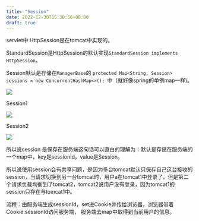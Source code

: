 ```yaml
---
title: "Session"
date: 2022-12-30T15:30:56+08:00
draft: true
---
```


servlet中 HttpSession是在tomcat中实现的。

StandardSession是HttpSession的默认实现`StandardSession implements HttpSession`。

Session默认是存储在`ManagerBase`的 `protected Map<String, Session> sessions = new ConcurrentHashMap<>(); `中（就好像spring的单例map一样)。

  ![](sessionsConcurrentHashMap.png)

Session1

  ![](session1.png)

Session2

  ![](session2.png)

所以说session 是保存在服务端这句话可以直白的理解为：默认是存储在服务端的一个map中，key是sessionId，value是Session。

所以说使用session会有共享问题，是因为多台tomcat默认只保存自己这台接收的session，当请求切换到另一台tomcat时，用户a在tomcat1中登录了，但是第二个请求负载均衡到了tomcat2，tomcat2说用户没有登录，因为tomcat1的session只存在与tomcat1中。

流程：由服务端生成sessionId，set进Cookie并传给浏览器，浏览器带着Cookie:sessionId访问服务端， 服务端去map中取得到当前用户的信息。
